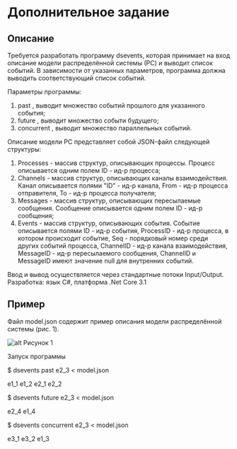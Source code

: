 # Дополнительное задание

## Описание

Требуется разработать программу dsevents, которая принимает на вход описание 
модели распределённой системы (РС) и выводит список событий. В зависимости от 
указанных параметров, программа должна выводить соответствующий список событий.

Параметры программы:
1) past <EventID>, выводит множество событий прошлого для указанного события;
2) future <EveentID>, выводит множество событи будущего;
3) concurrent <EventID>, выводит множество параллельных событий.

Описание модели РС представляет собой JSON-файл следующей структуры:
1) Processes - массив структур, описывающих процессы. 
   Процесс описывается одним полем ID - ид-р процесса;
2) Channels - массив структур, описывающих каналы взаимодействия.
   Канал описывается полями "ID" - ид-р канала, 
   From - ид-р процесса отправителя,
   To - ид-р процесса получателя;
3) Messages - массив структур, описывающих пересылаемые сообщения.
   Сообщение описывается одним полем ID - ид-р сообщения;
4) Events - массив структур, описывающих события.
   Событие описывается полями ID - ид-р события,
   ProcessID - ид-р процесса, в котором происходит событие,
   Seq - порядковый номер среди других событий процесса,
   ChannelID - ид-р канала взаимодействия,
   MessageID - ид-р пересылаемого сообщения,
   ChannelID и MessageID имеют значение null для внутренних событий.

Ввод и вывод осуществляется через стандартные потоки Input/Output.
Разработка: язык C#, платформа .Net Core 3.1

## Пример

Файл model.json содержит пример описания модели распределённой системы (рис. 1).

![alt Рисунок 1](https://github.com/vkuzn/dsevents/blob/master/diagram.gif?raw=true)

Запуск программы

$ dsevents past e2_3 < model.json

e1_1 e1_2 e2_1 e2_2

$ dsevents future e2_3 < model.json

e2_4 e1_4

$ dsevents concurrent e2_3 < model.json

e3_1 e3_2 e1_3